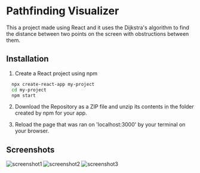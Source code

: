 
# Pathfinding Visualizer

This a project made using React and it uses the Dijkstra's algorithm to find the distance between two points on the screen with obstructions between them.



## Installation

1. Create a React project using npm

```bash
  npx create-react-app my-project
  cd my-project
  npm start
```
2. Download the Repository as a ZIP file and unzip its contents in the folder created by npm for your app.

3. Reload the page that was ran on 'localhost:3000' by your terminal on your browser.
    
## Screenshots

![screenshot1](https://user-images.githubusercontent.com/66397721/150685159-c8b94720-c254-4ed5-9fd5-48408d427401.png)
![screenshot2](https://user-images.githubusercontent.com/66397721/150685153-306abe1c-95af-4201-b16c-7e5fe276b3ea.png)
![screenshot3](https://user-images.githubusercontent.com/66397721/150685158-d19a1f4d-1c6c-4f1b-8dd3-e0bb56d87624.png)
